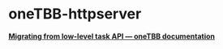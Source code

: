 oneTBB-httpserver
=================
[**Migrating from low-level task API — oneTBB documentation**](https://oneapi-src.github.io/oneTBB/main/tbb_userguide/Migration_Guide/Task_API.html)
